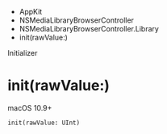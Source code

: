 

- AppKit
- NSMediaLibraryBrowserController
- NSMediaLibraryBrowserController.Library
-  init(rawValue:) 

Initializer

# init(rawValue:)

macOS 10.9+

``` source
init(rawValue: UInt)
```

